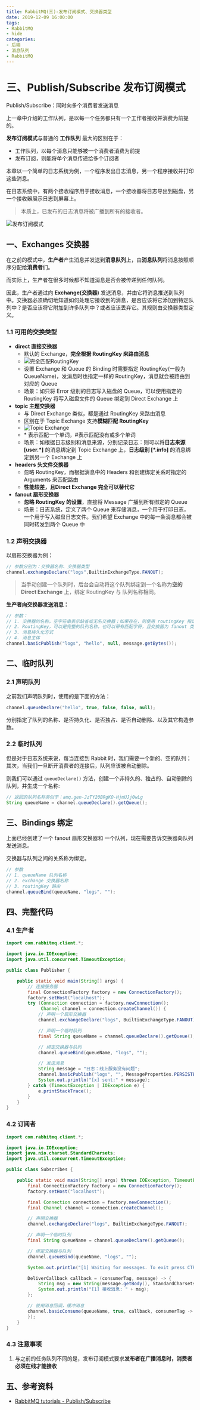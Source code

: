 ```yaml
---
title: RabbitMQ(三)-发布订阅模式、交换器类型
date: 2019-12-09 16:00:00
tags: 
- RabbitMQ
- hide
categories:
- 后端
- 消息队列
- RabbitMQ
---
```


# 三、Publish/Subscribe 发布订阅模式

Publish/Subscribe：同时向多个消费者发送消息

上一章中介绍的工作队列，是以每一个任务都只有一个工作者接收并消费为前提的。

**发布订阅模式**与普通的 **工作队列** 最大的区别在于：

- 工作队列，以每个消息只能够被一个消费者消费为前提
- 发布订阅，则能将单个消息传递给多个订阅者

 本章以一个简单的日志系统为例，一个程序发出日志消息，另一个程序接收并打印这些消息。

在日志系统中，有两个接收程序用于接收消息，一个接收器将日志导出到磁盘，另一个接收器展示日志到屏幕上。

> 本质上，已发布的日志消息将被广播到所有的接收者。

![发布订阅模式](https://i.loli.net/2019/12/09/UFPm3paNlkVCQHM.png)

## 一、Exchanges 交换器

在之前的模式中，**生产者**产生消息并发送到**消息队列**上，由**消息队列**将消息按照顺序分配给**消费者**们。

而实际上，生产者在很多时候都不知道消息是否会被传递到任何队列。

因此，生产者通过向 **Exchange(交换器)** 发送消息，并由它将消息推送到队列中。交换器必须确切地知道如何处理它接收到的消息，是否应该将它添加到特定队列中？是否应该将它附加到许多队列中？或者应该丢弃它。其规则由交换器类型定义。

### 1.1 可用的交换类型

- **direct 直接交换器**
  - 默认的 Exchange，**完全根据 RoutingKey 来路由消息**
  - ![完全匹配RoutingKey](https://i.loli.net/2019/12/09/FSkrX8oV26CuGpv.png)
  - 设置 Exchange 和 Queue 的 Binding 时需要指定 RoutingKey(一般为 QueueName)，发消息时也指定一样的 RoutingKey，消息就会被路由到对应的 Queue
  - 场景：如只将 Error 级别的日志写入磁盘的 Queue，可以使用指定的 RoutingKey 将写入磁盘文件的 Queue 绑定到 Direct Exchange 上
- **topic 主题交换器**
  - 与 Direct Exchange 类似，都是通过 RoutingKey 来路由消息
  - 区别在于 Topic Exchange 支持**模糊匹配 RoutingKey**
  - ![Topic Exchange](https://i.loli.net/2019/12/09/kEMZ4TDyw37zSYL.png)
  - \* 表示匹配一个单词，#表示匹配没有或多个单词
  - 场景：如根据日志级别和消息来源，分别记录日志：则可以将**日志来源 [user.*]** 的消息绑定到 Topic Exchange 上，**日志级别 [*.info]** 的消息绑定到另一个 Exchange 上
- **headers 头文件交换器**
  - 忽略 RoutingKey，而根据消息中的 Headers 和创建绑定关系时指定的 Arguments 来匹配路由
  - **性能较差，且Direct Exchange 完全可以替代它**
- **fanout 扇形交换器**
  - **忽略 RoutingKey 的设置**，直接将 Message 广播到所有绑定的 Queue
  - 场景：日志系统，定义了两个 Queue 来存储消息，一个用于打印日志，一个用于写入磁盘日志文件。我们希望 Exchange 中的每一条消息都会被同时转发到两个 Queue 中

### 1.2 声明交换器

以扇形交换器为例：

```java
// 参数分别为：交换器名称、交换器类型
channel.exchangeDeclare("logs",BuiltinExchangeType.FANOUT);
```

> 当手动创建一个队列时，后台会自动将这个队列绑定到一个名称为**空的 Direct Exchange** 上，绑定 RoutingKey 与 队列名称相同。

**生产者向交换器发送消息：**

```java
// 参数：
// 1. 交换器的名称，空字符串表示缺省或无名交换器；如果存在，则使用 routingKey 指定的名称将消息路由到队列
// 2. RoutingKey，可以是完整的队列名称，也可以带有匹配字符，且交换器为 fanout 类型时，会忽略该属性
// 3. 消息持久化方式
// 4. 消息主体
channel.basicPublish("logs", "hello", null, message.getBytes());
```

## 二、临时队列

### 2.1 声明队列

之前我们声明队列时，使用的是下面的方法：

```java
channel.queueDeclare("hello", true, false, false, null);
```

分别指定了队列的名称、是否持久化、是否独占、是否自动删除、以及其它构造参数。

### 2.2 临时队列

但是对于日志系统来说，每当连接到 Rabbit 时，我们需要一个新的、空的队列；其次，当我们一旦断开消费者的连接后，队列应该被自动删除。

则我们可以通过 `queueDeclare()` 方法，创建一个非持久的、独占的、自动删除的队列，并生成一个名称:

```java
// 返回的队列名称类似于：amq.gen-JzTY20BRgKO-HjmUJj0wLg
String queueName = channel.queueDeclare().getQueue();
```

## 三、Bindings 绑定

上面已经创建了一个 fanout 扇形交换器和 一个队列，现在需要告诉交换器向队列发送消息。

交换器与队列之间的关系称为绑定。

```java
// 参数
// 1. queueName 队列名称
// 2. exchange 交换器名称
// 3. routingKey 路由
channel.queueBind(queueName, "logs", "");
```

## 四、完整代码

### 4.1 生产者

```java
import com.rabbitmq.client.*;

import java.io.IOException;
import java.util.concurrent.TimeoutException;

public class Publisher {

    public static void main(String[] args) {
        // 连接服务器
        final ConnectionFactory factory = new ConnectionFactory();
        factory.setHost("localhost");
        try (Connection connection = factory.newConnection();
             Channel channel = connection.createChannel()) {
            // 声明一个扇形交换器
            channel.exchangeDeclare("logs", BuiltinExchangeType.FANOUT);

            // 声明一个临时队列
            final String queueName = channel.queueDeclare().getQueue();

            // 绑定交换器与队列
            channel.queueBind(queueName, "logs", "");

            // 发送消息
            String message = "日志：线上服务没有问题";
            channel.basicPublish("logs", "", MessageProperties.PERSISTENT_TEXT_PLAIN, message.getBytes());
            System.out.println("[x] sent:" + message);
        } catch (TimeoutException | IOException e) {
            e.printStackTrace();
        }
    }
}
```

### 4.2 订阅者

```java
import com.rabbitmq.client.*;

import java.io.IOException;
import java.nio.charset.StandardCharsets;
import java.util.concurrent.TimeoutException;

public class Subscribes {

    public static void main(String[] args) throws IOException, TimeoutException {
        final ConnectionFactory factory = new ConnectionFactory();
        factory.setHost("localhost");

        final Connection connection = factory.newConnection();
        final Channel channel = connection.createChannel();

        // 声明交换器
        channel.exchangeDeclare("logs", BuiltinExchangeType.FANOUT);

        // 声明一个临时队列
        final String queueName = channel.queueDeclare().getQueue();

        // 绑定交换器与队列
        channel.queueBind(queueName, "logs", "");

        System.out.println("[1] Waiting for messages. To exit press CTRL+C");

        DeliverCallback callback = (consumerTag, message) -> {
            String msg = new String(message.getBody(), StandardCharsets.UTF_8);
            System.out.println("[1] 接收消息: " + msg);
        };

        // 使用消息回调，缓冲消息
        channel.basicConsume(queueName, true, callback, consumerTag -> {
        });
    }
}
```

### 4.3 注意事项

1. 与之前的任务队列不同的是，发布订阅模式要求**发布者在广播消息时，消费者必须在线才能接收**

## 五、参考资料

- [RabbitMQ tutorials - Publish/Subscribe](https://www.rabbitmq.com/tutorials/tutorial-three-java.html)

